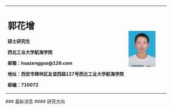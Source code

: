 <table border="0">
  <tr>
    <td width="75%">
      <h1>郭花增</h1>
      <p><b>硕士研究生</b></p>
      <p><b>西北工业大学航海学院</b></p>
      <p><b>邮箱：huazengguo@126.com</b></p>
      <p><b>地址：西安市碑林区友谊西路127号西北工业大学航海学院</b></p>
      <p><b>邮编：710072</b></p>
    </td>
    <td width="25%">
      <img src="/DSC_0011.jpg" width="75%">     
    </td>
  </tr>
</table>
### 最新消息
#### 研究方向
